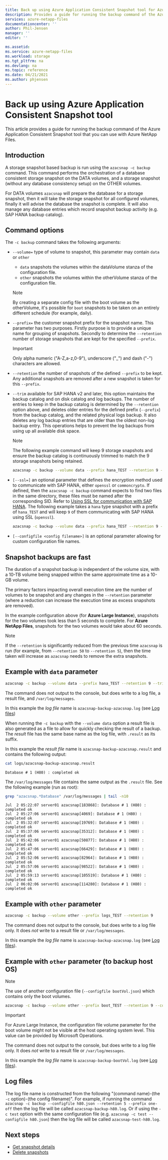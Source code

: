 ```yaml
---
title: Back up using Azure Application Consistent Snapshot tool for Azure NetApp Files | Microsoft Docs
description: Provides a guide for running the backup command of the Azure Application Consistent Snapshot tool that you can use with Azure NetApp Files. 
services: azure-netapp-files
documentationcenter: ''
author: Phil-Jensen
manager: ''
editor: ''

ms.assetid:
ms.service: azure-netapp-files
ms.workload: storage
ms.tgt_pltfrm: na
ms.devlang: na
ms.topic: reference
ms.date: 04/21/2021
ms.author: phjensen
---
```


# Back up using Azure Application Consistent Snapshot tool

This article provides a guide for running the backup command of the Azure Application Consistent Snapshot tool that you can use with Azure NetApp Files.

## Introduction

A storage snapshot based backup is run using the `azacsnap -c backup` command.  This command performs the orchestration of a database consistent storage snapshot on the DATA volumes, and a storage snapshot (without any database consistency setup) on the OTHER volumes.  

For DATA volumes `azacsnap` will prepare the database for a storage snapshot, then it will take the storage snapshot for all configured volumes, finally it will advise the database the snapshot is complete.  It will also manage any database entries which record snapshot backup activity (e.g. SAP HANA backup catalog).

## Command options

The `-c backup` command takes the following arguments:

- `--volume=` type of volume to snapshot, this parameter may contain `data` or `other`
  - `data` snapshots the volumes within the dataVolume stanza of the configuration file.
  - `other` snapshots the volumes within the otherVolume stanza of the configuration file.
  
  > [!NOTE]
  > By creating a separate config file with the boot volume as the otherVolume, it's possible for `boot` snapshots to be taken on an entirely different schedule (for example, daily).

- `--prefix=` the customer snapshot prefix for the snapshot name. This parameter has two purposes. Firstly purpose is to provide a unique name for grouping of snapshots. Secondly to determine the `--retention` number of storage snapshots that are kept for the specified `--prefix`.

    > [!IMPORTANT]
    > Only alpha numeric ("A-Z,a-z,0-9"), underscore ("_") and dash ("-") characters are allowed.

- `--retention` the number of snapshots of the defined `--prefix` to be kept. Any additional snapshots are removed after a new snapshot is taken for this `--prefix`.

- `--trim` available for SAP HANA v2 and later, this option maintains the backup catalog and on disk catalog and log backups. The number of entries to keep in the backup catalog is determined by the `--retention` option above, and deletes older entries for the defined prefix (`--prefix`) from the backup catalog, and the related physical logs backup. It also deletes any log backup entries that are older than the oldest non-log backup entry. This operations helps to prevent the log backups from using up all available disk space.

  > [!NOTE]
  > The following example command will keep 9 storage snapshots and ensure the backup catalog is continuously trimmed to match the 9 storage snapshots being retained.

    ```bash
    azacsnap -c backup --volume data --prefix hana_TEST --retention 9 --trim
    ```

- `[--ssl=]` an optional parameter that defines the encryption method used to communicate
    with SAP HANA, either `openssl` or `commoncrypto`. If defined, then the `azacsnap -c backup`
    command expects to find two files in the same directory, these files must be named after
    the corresponding SID. Refer to [Using SSL for communication with SAP HANA](azacsnap-installation.md#using-ssl-for-communication-with-sap-hana). The following example takes a `hana` type snapshot with a prefix of `hana_TEST` and will keep `9` of them communicating with SAP HANA using SSL (`openssl`).

    ```bash
    azacsnap -c backup --volume data --prefix hana_TEST --retention 9 --trim --ssl=openssl
    ```

- `[--configfile <config filename>]` is an optional parameter allowing for custom configuration file names.

## Snapshot backups are fast

The duration of a snapshot backup is independent of the volume size, with a 10-TB volume being snapped
within the same approximate time as a 10-GB volume.  

The primary factors impacting overall execution time are the number of volumes to be snapshot and any
changes in the `--retention` parameter (where a reduction can increase the execution time as excess
snapshots are removed).

In the example configuration above (for **Azure Large Instance**), snapshots for the
two volumes took less than 5 seconds to complete. For **Azure NetApp Files**, snapshots for the two volumes
would take about 60 seconds.

> [!NOTE]
> If the `--retention` is significantly reduced from the previous time `azacsnap` is run
(for example, from `--retention 50` to `--retention 5`), then the time taken will increase as `azacsnap`
needs to remove the extra snapshots.

## Example with `data` parameter

```bash
azacsnap -c backup --volume data --prefix hana_TEST --retention 9 --trim
```

The command does not output to the console, but does write to a log file, a result file,
and `/var/log/messages`.

In this example the *log file* name is `azacsnap-backup-azacsnap.log` (see [Log files](#log-files))

When running the `-c backup` with the `--volume data` option a result file is also generated as a file to allow
for quickly checking the result of a backup.  The *result* file has the same base name as the log file, with `.result` as its suffix.

In this example the *result file* name is `azacsnap-backup-azacsnap.result` and contains the following output:

```bash
cat logs/azacsnap-backup-azacsnap.result
```

```output
Database # 1 (H80) : completed ok
```

The `/var/log/messages` file contains the same output as the `.result` file. See the following
example (run as root):

```bash
grep "azacsnap.*Database" /var/log/messages | tail -n10
```

```output
Jul  2 05:22:07 server01 azacsnap[183868]: Database # 1 (H80) : completed ok
Jul  2 05:27:06 server01 azacsnap[4069]: Database # 1 (H80) : completed ok
Jul  2 05:32:07 server01 azacsnap[19769]: Database # 1 (H80) : completed ok
Jul  2 05:37:06 server01 azacsnap[35312]: Database # 1 (H80) : completed ok
Jul  2 05:42:06 server01 azacsnap[50877]: Database # 1 (H80) : completed ok
Jul  2 05:47:06 server01 azacsnap[66429]: Database # 1 (H80) : completed ok
Jul  2 05:52:06 server01 azacsnap[82964]: Database # 1 (H80) : completed ok
Jul  2 05:57:06 server01 azacsnap[98522]: Database # 1 (H80) : completed ok
Jul  2 05:59:13 server01 azacsnap[105519]: Database # 1 (H80) : completed ok
Jul  2 06:02:06 server01 azacsnap[114280]: Database # 1 (H80) : completed ok
```

## Example with `other` parameter

```bash
azacsnap -c backup --volume other --prefix logs_TEST --retention 9
```

The command does not output to the console, but does write to a log file only.  It does _not_ write
to a result file or `/var/log/messages`.

In this example the *log file* name is `azacsnap-backup-azacsnap.log` (see [Log files](#log-files)).

## Example with `other` parameter (to backup host OS)

> [!NOTE]
> The use of another configuration file (`--configfile bootVol.json`) which contains only
the boot volumes.

```bash
azacsnap -c backup --volume other --prefix boot_TEST --retention 9 --configfile bootVol.json
```

> [!IMPORTANT]
> For Azure Large Instance, the configuration file volume parameter for the boot volume might not be visible at the host operating system level.
> This value can be provided by Microsoft Operations.

The command does not output to the console, but does write to a log file only.  It does _not_ write
to a result file or `/var/log/messages`.

In this example the *log file* name is `azacsnap-backup-bootVol.log` (see [Log files](#log-files)).

## Log files

The log file name is constructed from the following "(command name)-(the `-c` option)-(the config filename)".  For example, if running the command `azacsnap -c backup --configfile h80.json --retention 5 --prefix one-off` then the log file will be called `azacsnap-backup-h80.log`.  Or if using the `-c test` option with the same configuration file (e.g. `azacsnap -c test --configfile h80.json`) then the log file will be called `azacsnap-test-h80.log`.

## Next steps

- [Get snapshot details](azacsnap-cmd-ref-details.md)
- [Delete snapshots](azacsnap-cmd-ref-delete.md)
